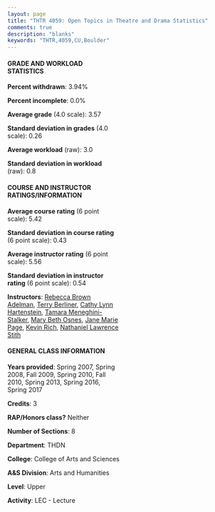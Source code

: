```yaml
---
layout: page
title: "THTR 4059: Open Topics in Theatre and Drama Statistics"
comments: true
description: "blanks"
keywords: "THTR,4059,CU,Boulder"
---
```

<head>
<script src="https://ajax.googleapis.com/ajax/libs/jquery/2.1.3/jquery.min.js"></script>
<script src="https://dl.dropboxusercontent.com/s/pc42nxpaw1ea4o9/highcharts.js?dl=0"></script>
<!-- <script src="../assets/js/highcharts.js"></script> -->
<style type="text/css">@font-face {
	font-family: "Bebas Neue";
	src: url(https://www.filehosting.org/file/details/544349/BebasNeue Regular.otf) format("opentype");
	}
	h1.Bebas { 
		font-family: "Bebas Neue", Verdana, Tahoma;
	}
</style>
</head>
<body>
	<div id="container" style="float: right; width: 45%; height: 88%; margin-left: 2.5%; margin-right: 2.5%;"></div>
	<script language="JavaScript">
		$(document).ready(function() {
		var chart = {type: 'column'};
		var title = {text: 'Grade Distribution'};
		var xAxis = {categories: ['A','B','C','D','F'],crosshair: true};
		var yAxis = {min: 0,title: {text: 'Percentage'}};
		var tooltip = {headerFormat: '<center><b><span style="font-size:20px">{point.key}</span></b></center>',
		               pointFormat: '<td style="padding:0"><b>{point.y:.1f}%</b></td>',
		               footerFormat: '</table>',shared: true,useHTML: true};
		var plotOptions = {column: {pointPadding: 0.0,borderWidth: 0}};  
		var credits = {enabled: false};var series= [{name: 'Percent',data: [74.88,16.02,6.28,0.0,2.83,]}];
		var json = {};
		json.chart = chart;
		json.title = title;
		json.tooltip = tooltip;
		json.xAxis = xAxis;
		json.yAxis = yAxis;  
		json.series = series;
		json.plotOptions = plotOptions;  
		json.credits = credits;
		$('#container').highcharts(json);
	});
	</script>
</body>
			   
#### GRADE AND WORKLOAD STATISTICS

**Percent withdrawn**: 3.94%

**Percent incomplete**: 0.0%

**Average grade** (4.0 scale): 3.57

**Standard deviation in grades** (4.0 scale): 0.26

**Average workload** (raw): 3.0

**Standard deviation in workload** (raw): 0.8

#### COURSE AND INSTRUCTOR RATINGS/INFORMATION

**Average course rating** (6 point scale): 5.42

**Standard deviation in course rating** (6 point scale): 0.43

**Average instructor rating** (6 point scale): 5.56

**Standard deviation in instructor rating** (6 point scale): 0.54

**Instructors**: <a href='../../instructors/Rebecca_Brown_Adelman'>Rebecca Brown Adelman</a>, <a href='../../instructors/Terry_Berliner'>Terry Berliner</a>, <a href='../../instructors/Cathy_Lynn_Hartenstein'>Cathy Lynn Hartenstein</a>, <a href='../../instructors/Tamara_Meneghini-Stalker'>Tamara Meneghini-Stalker</a>, <a href='../../instructors/Mary_Beth_Osnes'>Mary Beth Osnes</a>, <a href='../../instructors/Jane_Marie_Page'>Jane Marie Page</a>, <a href='../../instructors/Kevin_Rich'>Kevin Rich</a>, <a href='../../instructors/Nathaniel_Lawrence_Stith'>Nathaniel Lawrence Stith</a>

#### GENERAL CLASS INFORMATION

**Years provided**: Spring 2007, Spring 2008, Fall 2009, Spring 2010, Fall 2010, Spring 2013, Spring 2016, Spring 2017

**Credits**: 3

**RAP/Honors class?** Neither

**Number of Sections**: 8

**Department**: THDN

**College**: College of Arts and Sciences

**A&S Division**: Arts and Humanities

**Level**: Upper

**Activity**: LEC - Lecture
